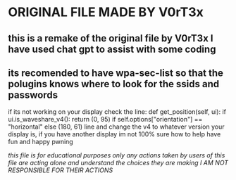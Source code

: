 # ORIGINAL FILE MADE BY V0rT3x
## this is a remake of the original file by V0rT3x I have used chat gpt to assist with some coding
## its recomended to have wpa-sec-list so that the polugins knows where to look for the ssids and passwords

if its not working on your display check the line: 
 def get_position(self, ui):
        if ui.is_waveshare_v4():
            return (0, 95) if self.options["orientation"] == "horizontal" else (180, 61) 
line and change the v4 to whatever version your display is, if you have another display im not 100% sure how to help
have fun and happy pwning

_this file is for educational purposes only any actions taken by users of this file are acting alone and understand the choices they are making I AM NOT RESPONSIBLE FOR THEIR ACTIONS_
